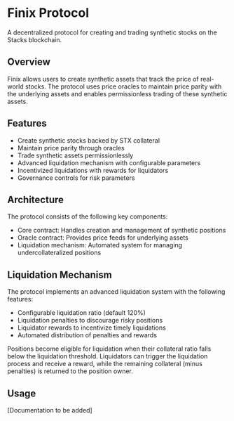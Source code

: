 # Finix Protocol

A decentralized protocol for creating and trading synthetic stocks on the Stacks blockchain.

## Overview
Finix allows users to create synthetic assets that track the price of real-world stocks. The protocol uses price oracles to maintain price parity with the underlying assets and enables permissionless trading of these synthetic assets.

## Features
- Create synthetic stocks backed by STX collateral
- Maintain price parity through oracles
- Trade synthetic assets permissionlessly
- Advanced liquidation mechanism with configurable parameters
- Incentivized liquidations with rewards for liquidators
- Governance controls for risk parameters

## Architecture
The protocol consists of the following key components:
- Core contract: Handles creation and management of synthetic positions
- Oracle contract: Provides price feeds for underlying assets 
- Liquidation mechanism: Automated system for managing undercollateralized positions

## Liquidation Mechanism
The protocol implements an advanced liquidation system with the following features:
- Configurable liquidation ratio (default 120%)
- Liquidation penalties to discourage risky positions
- Liquidator rewards to incentivize timely liquidations
- Automated distribution of penalties and rewards

Positions become eligible for liquidation when their collateral ratio falls below the liquidation threshold. Liquidators can trigger the liquidation process and receive a reward, while the remaining collateral (minus penalties) is returned to the position owner.

## Usage
[Documentation to be added]

